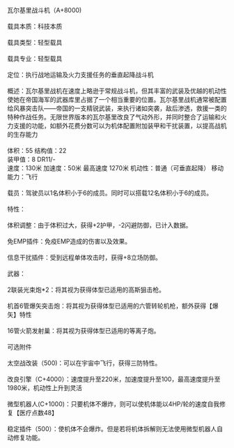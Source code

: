 <title>瓦尔基里战斗机</title>
<meta name="GENERATOR" content="WinCHM">
<meta http-equiv="Content-Type" content="text/html; charset=gb2312">
<br>瓦尔基里战斗机（A+8000) 
<br>
<br>载具本质：科技本质 
<br>
<br>载具类型：轻型载具 
<br>
<br>载具专业：轻型载具 
<br>
<br>定位：执行战地运输及火力支援任务的垂直起降战斗机 
<br>
<br>概述：瓦尔基里战机在速度上略逊于常规战斗机，但其丰富的武装及优越的机动性使她在帝国海军的武器库里占据了一个相当重要的位置。瓦尔基里战机通常被配置给风暴突击队——帝国的一支精锐武装，来执行诸如突袭，敌后渗透，救援一类的特种作战任务。无限世界版本的瓦尔基里改良了气动外形，并同时整合了运输和火力支援的功能，如额外花费分数可以为机体配置附加装甲和干扰装置，以提高战机的生存能力 
<br>
<br>体积：55 结构值：22 
<br>装甲值：8 DR11/- 
<br>速度：130米 加速度：50米 最高速度 1270米 机动性：普通（可垂直起降） 移动能力：飞行 
<br>
<br>载员：驾驶员以1名体积小于6的成员。同时可以搭载12名体积小于6的成员。 
<br>
<br>特性： 
<br>
<br>体积调整：由于体积过大，获得+2护甲，-2闪避防御，已计入数据。 
<br>
<br>免EMP插件：免疫EMP造成的伤害以及效果。 
<br>
<br>信息干扰插件：受到远程单体攻击时，获得+8立场防御。 
<br>
<br>武器： 
<br>
<br>2联装光束炮*2：将其视为获得体型已适用的高斯狙击枪。 
<br>
<br>机首6管爆矢突击炮：将其视为获得体型已适用的六管转轮机枪，额外获得【爆矢】特性 
<br>
<br>16管火箭发射巢：将其视为获得体型已适用的等离子炮。 
<br>
<br>可选附件 
<br>
<br>太空战改装（500)：可以在宇宙中飞行，获得三防特性。 
<br>
<br>改良引擎（C+4000）：速度提升至220米，加速度提升至100，最高速度提升至1980米，机动性上升到灵活 
<br>
<br>微型机器人(C+1000)：只要机体不爆炸，则可以使机体能以4HP/轮的速度自我修复【医疗点数48】 
<br>
<br>稳定插件（500）：使机体不会爆炸。但是若将机体拆解则无法使用微型机器人自动修复功能。